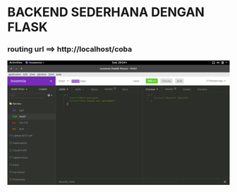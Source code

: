 # BACKEND SEDERHANA DENGAN FLASK

### routing url ==> http://localhost/coba

![image-20200815202459169](asset/image-20200815202459169.png)
